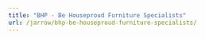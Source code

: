 ```yaml
---
title: "BHP - Be Houseproud Furniture Specialists"
url: /jarrow/bhp-be-houseproud-furniture-specialists/
---
```

